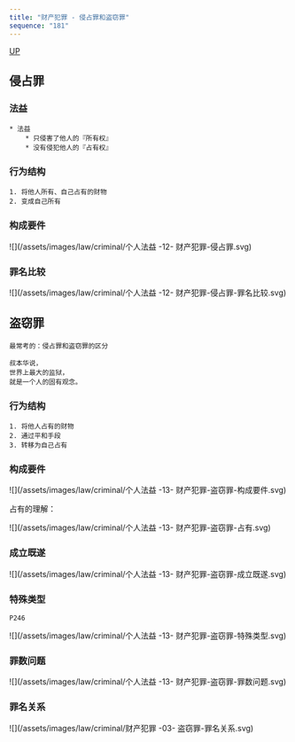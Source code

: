 ```yaml
---
title: "财产犯罪 - 侵占罪和盗窃罪"
sequence: "181"
---
```


[UP](/law/criminal-law-index.html)


## 侵占罪

### 法益

```text
* 法益
    * 只侵害了他人的『所有权』
    * 没有侵犯他人的『占有权』
```

### 行为结构

```text
1. 将他人所有、自己占有的财物
2. 变成自己所有
```

### 构成要件

![](/assets/images/law/criminal/个人法益 -12- 财产犯罪-侵占罪.svg)

### 罪名比较

![](/assets/images/law/criminal/个人法益 -12- 财产犯罪-侵占罪-罪名比较.svg)

## 盗窃罪

```text
最常考的：侵占罪和盗窃罪的区分
```

```text
叔本华说，
世界上最大的监狱，
就是一个人的固有观念。
```

### 行为结构

```text
1. 将他人占有的财物
2. 通过平和手段
3. 转移为自己占有
```

### 构成要件

![](/assets/images/law/criminal/个人法益 -13- 财产犯罪-盗窃罪-构成要件.svg)

占有的理解：

![](/assets/images/law/criminal/个人法益 -13- 财产犯罪-盗窃罪-占有.svg)

### 成立既遂

![](/assets/images/law/criminal/个人法益 -13- 财产犯罪-盗窃罪-成立既遂.svg)

### 特殊类型

```text
P246
```

![](/assets/images/law/criminal/个人法益 -13- 财产犯罪-盗窃罪-特殊类型.svg)

### 罪数问题

![](/assets/images/law/criminal/个人法益 -13- 财产犯罪-盗窃罪-罪数问题.svg)

### 罪名关系

![](/assets/images/law/criminal/财产犯罪 -03- 盗窃罪-罪名关系.svg)
